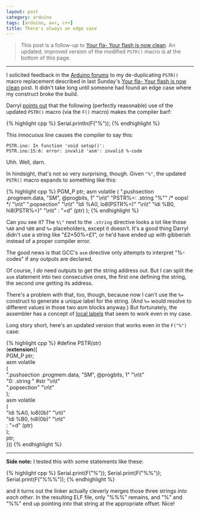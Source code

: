 ```yaml
---
layout: post
category: arduino
tags: [arduino, avr, c++]
title: There's always an edge case
---
```


> This post is a follow-up to [Your fla- Your flash is now clean](/arduino/2013/10/20/string-merging-pstr/).
> An updated, improved version of the modified `PSTR()` macro is at the bottom of this page.

******

I solicited feedback in the [Arduino forums](http://forum.arduino.cc//index.php?topic=194603.0)
to my de-duplicating `PSTR()` macro replacement described in last Sunday's [Your fla- Your flash is now clean](/arduino/2013/10/20/string-merging-pstr/) post.
It didn't take long until someone had found an edge case where my construct broke the build.

Darryl [points out](http://forum.arduino.cc//index.php?topic=194603.msg1437819#msg1437819)
that the following (perfectly reasonable) use of the updated `PSTR()` macro (via the `F()` macro) makes the compiler barf:

{% highlight cpp %}
Serial.println(F("%"));
{% endhighlight %}

This innocuous line causes the compiler to say this:

    PSTR.ino: In function 'void setup()':
    PSTR.ino:15:6: error: invalid 'asm': invalid %-code

Uhh. Well, darn.

In hindsight, that's not so very surprising, though.
Given `"%"`, the updated `PSTR()` macro expands to something like this:

{% highlight cpp %}
PGM_P ptr;
asm volatile
(
  ".pushsection .progmem.data, \"SM\", @progbits, 1" "\n\t"
  "PSTR%=: .string \"%\""  /* oops! */               "\n\t"
  ".popsection"                                      "\n\t"
  "ldi %A0, lo8(PSTR%=)"                             "\n\t"
  "ldi %B0, hi8(PSTR%=)"                             "\n\t"
  : "=d" (ptr)
);
{% endhighlight %}

Can you see it? The `%\"` next to the `.string` directive looks a lot like those `%A0` and `%B0` and `%=` placeholders, except it doesn't.
It's a good thing Darryl didn't use a string like "&pound;2&times;50%=&pound;1", or he'd have ended up with gibberish instead of a proper compiler error.

The good news is that GCC's `asm` directive only attempts to interpret "%-codes" if any outputs are declared.

Of course, I *do* need outputs to get the string address out.
But I can split the `asm` statement into two consecutive ones, the first one defining the string, the second one getting its address.

There's a problem with that, too, though, because now I can't use the `%=` construct to generate a unique label for the string.
(And `%=` would resolve to different values in those two asm blocks anyway.)
But fortunately, the assembler has a concept of [local labels](http://tigcc.ticalc.org/doc/gnuasm.html#SEC48L) that seem to work even in my case.

Long story short, here's an updated version that works even in the `F("%")` case:

{% highlight cpp %}
#define PSTR(str) \
  (__extension__({ \
    PGM_P ptr;  \
    asm volatile \
    ( \
      ".pushsection .progmem.data, \"SM\", @progbits, 1" "\n\t" \
      "0: .string " #str                                 "\n\t" \
      ".popsection"                                      "\n\t" \
    ); \
    asm volatile \
    ( \
      "ldi %A0, lo8(0b)"                                 "\n\t" \
      "ldi %B0, hi8(0b)"                                 "\n\t" \
      : "=d" (ptr) \
    ); \
    ptr; \
  }))
{% endhighlight %}

******

**Side note:**
I tested this with some statements like these:

{% highlight cpp %}
Serial.print(F("%"));
Serial.print(F("%%"));
Serial.print(F("%%%"));
{% endhighlight %}

and it turns out the linker actually cleverly merges those three strings *into each other*.
In the resulting ELF file, only "%%%" remains, and "%" and "%%" end up pointing *into* that string at the appropriate offset.
Nice!
